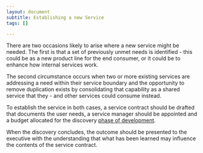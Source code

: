 ```yaml
---
layout: document
subtitle: Establishing a new Service
tags: []

---
```

There are two occasions likely to arise where a new service might be needed. The first is that a set of previously unmet needs is identified - this could be as a new product line for the end consumer, or it could be to enhance how internal services work.

The second circumstance occurs when two or more existing services are addressing a need within their service boundary and the opportunity to remove duplication exists by consolidating that capability as a shared service that they - and other services could consume instead.

To establish the service in both cases, a service contract should be drafted that documents the user needs, a service manager should be appointed and a budget allocated for the discovery [phase of development](/lifecycle/).

When the discovery concludes, the outcome should be presented to the executive with the understanding that what has been learned may influence the contents of the service contract.